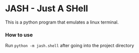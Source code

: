 # JASH - Just A SHell

This is a python program that emulates a linux terminal.

### How to use
Run `python -m jash.shell` after going into the project directory